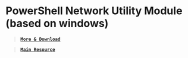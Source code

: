 # PowerShell Network Utility Module (based on windows)

> [__`More & Download`__](https://github.com/xqb-dpx/Termicall/releases/)

> [__`Main Resource`__](https://www.powershellgallery.com/packages/Termicall/)
